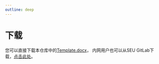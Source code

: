 ```yaml
---
outline: deep
---
```


# 下载

您可以直接下载本仓库中的[Template.docx](https://github.com/TomPan-1901/SEUThesis-Word/blob/master/Template.docx)，
内网用户也可以从SEU GitLab下载，[点击此处](https://gitlab.seu.edu.cn/220232291/seuthesis-word/-/blob/master/Template.docx)。